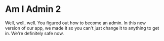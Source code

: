 # Am I Admin 2

Well, well, well. You figured out how to become an admin. In this new version of our app, we made it so you can't just change it to anything to get in. We're definitely safe now.